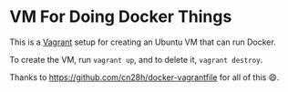 # VM For Doing Docker Things

This is a [Vagrant](https://www.vagrantup.com/) setup for 
creating an Ubuntu VM that can run Docker.

To create the VM, run `vagrant up`, and to delete it, `vagrant destroy`.

Thanks to https://github.com/cn28h/docker-vagrantfile for all of this :smile:.
